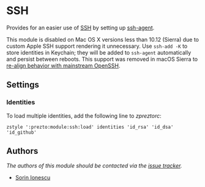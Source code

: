 SSH
===

Provides for an easier use of [SSH][1] by setting up [ssh-agent][2].

This module is disabled on Mac OS X versions less than 10.12 (Sierra) due to
custom Apple SSH support rendering it unnecessary. Use `ssh-add -K` to store
identities in Keychain; they will be added to `ssh-agent` automatically and
persist between reboots. This support was removed in macOS Sierra to [re-align
behavior with mainstream OpenSSH](https://openradar.appspot.com/27348363).

Settings
--------

### Identities

To load multiple identities, add the following line to *zpreztorc*:

    zstyle ':prezto:module:ssh:load' identities 'id_rsa' 'id_dsa' 'id_github'

Authors
-------

*The authors of this module should be contacted via the [issue tracker][3].*

  - [Sorin Ionescu](https://github.com/sorin-ionescu)

[1]: http://www.openssh.com
[2]: http://www.openbsd.org/cgi-bin/man.cgi?query=ssh-agent&sektion=1
[3]: https://github.com/sorin-ionescu/prezto/issues
